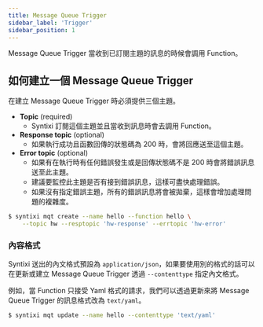 ```yaml
---
title: Message Queue Trigger
sidebar_label: 'Trigger'
sidebar_position: 1
---
```


Message Queue Trigger 當收到已訂閱主題的訊息的時候會調用 Function。

## 如何建立一個 Message Queue Trigger

在建立 Message Queue Trigger 時必須提供三個主題。


* **Topic** (required)
    * Syntixi 訂閱這個主題並且當收到訊息時會去調用 Function。
* **Response topic** (optional)
    * 如果執行成功且函數回傳的狀態碼為 200 時，會將回應送至這個主題。
* **Error topic** (optional)
    * 如果有在執行時有任何錯誤發生或是回傳狀態碼不是 200 時會將錯誤訊息送至此主題。
    * 建議要監控此主題是否有接到錯誤訊息，這樣可盡快處理錯誤。
    * 如果沒有指定錯誤主題，所有的錯誤訊息將會被拋棄，這樣會增加處理問題的複雜度。

```sh
$ syntixi mqt create --name hello --function hello \
    --topic hw --resptopic 'hw-response' --errtopic 'hw-error'
```

### 內容格式

Syntixi 送出的內文格式預設為 `application/json`，如果要使用別的格式的話可以在更新或建立 Message Queue Trigger 透過 `--contenttype` 指定內文格式。

例如，當 Function 只接受 Yaml 格式的請求，我們可以透過更新來將 Message Queue Trigger 的訊息格式改為 `text/yaml`。

```sh
$ syntixi mqt update --name hello --contenttype 'text/yaml'
```